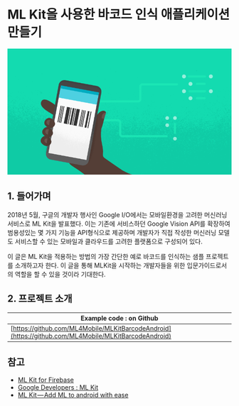 # ML Kit을 사용한 바코드 인식 애플리케이션 만들기
![ML Kit](images/mlkit02_01.png)




## 1. 들어가며

 2018년 5월, 구글의 개발자 행사인 Google I/O에서는 모바일환경을 고려한 머신러닝 서비스로 ML Kit을 발표했다. 이는 기존에 서비스하던 Google Vision API를 확장하여 범용성있는 몇 가지 기능을 API형식으로 제공하며 개발자가 직접 작성한 머신러닝 모델도 서비스할 수 있는 모바일과 클라우드를 고려한 플랫폼으로 구성되어 있다. 

 이 글은 ML Kit을 적용하는 방법의 가장 간단한 예로 바코드를 인식하는 샘플 프로젝트를 소개하고자 한다. 이 글을 통해 MLKit을 시작하는 개발자들을 위한 입문가이드로서의 역할을 할 수 있을 것이라 기대한다. 



## 2.  프로젝트 소개



| Example code  : on Github                                    |
| ------------------------------------------------------------ |
| [https://github.com/ML4Mobile/MLKitBarcodeAndroid](https://github.com/ML4Mobile/MLKitBarcodeAndroid) |




## 참고

* [ML Kit for Firebase](https://firebase.google.com/docs/ml-kit/)
* [Google Developers : ML Kit](https://developers.google.com/ml-kit/)
* [ML Kit — Add ML to android with ease](https://medium.com/@pankaj.rai16/ml-kit-add-ml-to-android-with-ease-ab03941e5d9a)
